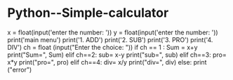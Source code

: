 # Python--Simple-calculator
x = float(input('enter the number: '))
y = float(input('enter the number: '))
print('main menu')
print('1. ADD')
print('2. SUB')
print('3. PRO')
print('4. DIV')
ch = float (input("Enter the choice: "))
if ch == 1 :
    Sum = x+y
    print("Sum=", Sum)
elif ch==2:
    sub= x-y
    print("sub=", sub)
elif ch==3:
    pro= x*y
    print("pro=", pro)
elif ch==4:
    div= x/y
    print("div=", div)
else:
    print ("error")
